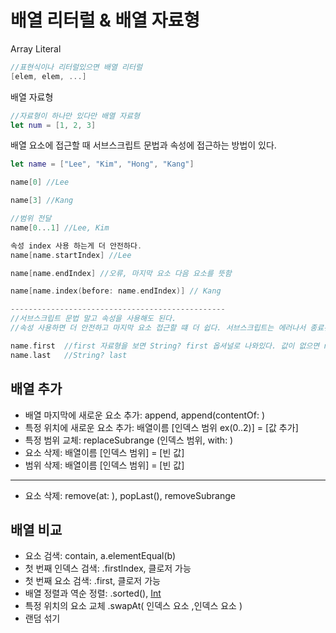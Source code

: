 # 배열 리터럴 & 배열 자료형

Array Literal
```swift
//표현식이나 리터럴있으면 배열 리터럴
[elem, elem, ...]
```

배열 자료형
```swift
//자료형이 하나만 있다만 배열 자료형
let num = [1, 2, 3]
```
배열 요소에 접근할 때 서브스크립트 문법과 속성에 접근하는 방법이 있다.
```swift
let name = ["Lee", "Kim", "Hong", "Kang"]

name[0] //Lee

name[3] //Kang

//범위 전달
name[0...1] //Lee, Kim

속성 index 사용 하는게 더 안전하다.
name[name.startIndex] //Lee

name[name.endIndex] //오류, 마지막 요소 다음 요소를 뜻함

name[name.index(before: name.endIndex)] // Kang

------------------------------------------------
//서브스크립트 문법 말고 속성을 사용해도 된다.
//속성 사용하면 더 안전하고 마지막 요소 접근할 떄 더 쉽다. 서브스크립트는 에러나서 종료된다.

name.first  //first 자료형을 보면 String? first 옵셔널로 나와있다. 값이 없으면 nil 리턴
name.last   //String? last
```
## 배열 추가

- 배열 마지막에 새로운 요소 추가: append, append(contentOf: )
- 특정 위치에 새로운 요소 추가: 배열이름 [인덱스 범위 ex(0..2)] = [값 추가]
- 특정 범위 교체: replaceSubrange (인덱스 범위, with: )
- 요소 삭제: 배열이름 [인덱스 범위] = [빈 값]
- 범위 삭제: 배열이름 [인덱스 범위] = [빈 값]
---

- 요소 삭제: remove(at: ), popLast(), removeSubrange

## 배열 비교
- 요소 검색: contain, a.elementEqual(b)
- 첫 번째 인덱스 검색: .firstIndex, 클로저 가능
- 첫 번째 요소 검색: .first, 클로저 가능
- 배열 정렬과 역순 정렬: .sorted(), [Int](nums.sorted().reversed()) 
- 특정 위치의 요소 교체 .swapAt( 인덱스 요소 ,인덱스 요소 )
- 랜덤 섞기

